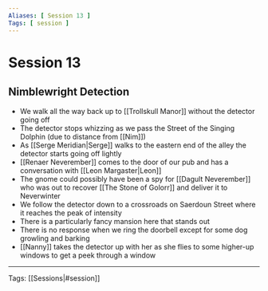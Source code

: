 ```yaml
---
Aliases: [ Session 13 ]
Tags: [ session ]
---
```


# Session 13

## Nimblewright Detection

- We walk all the way back up to [[Trollskull Manor]] without the detector going off
- The detector stops whizzing as we pass the Street of the Singing Dolphin (due to distance from [[Nim]])
- As [[Serge Meridian|Serge]] walks to the eastern end of the alley the detector starts going off lightly
- [[Renaer Neverember]] comes to the door of our pub and has a conversation with  [[Leon Margaster|Leon]]
- The gnome could possibly have been a spy for [[Dagult Neverember]] who was out to recover [[The Stone of Golorr]] and deliver it to Neverwinter
- We follow the detector down to a crossroads on Saerdoun Street where it reaches the peak of intensity
- There is a particularly fancy mansion here that stands out
- There is no response when we ring the doorbell except for some dog growling and barking
- [[Nanny]] takes the detector up with her as she flies to some higher-up windows to get a peek through a window

---
Tags: [[Sessions|#session]]
